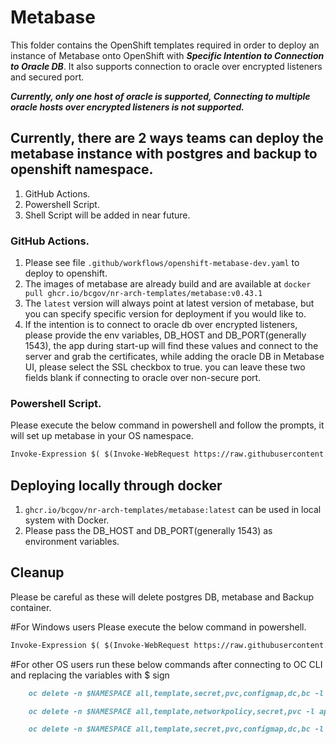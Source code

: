 # Metabase

This folder contains the OpenShift templates required in order to  deploy an instance of Metabase onto OpenShift with _**Specific Intention to Connection to Oracle DB**_.
It also supports connection to oracle over encrypted listeners and secured port.

**_Currently, only one host of oracle is supported, Connecting to multiple oracle hosts over encrypted listeners is not supported._**

## Currently, there are 2 ways teams can deploy the metabase instance with postgres and backup to openshift namespace.
1. GitHub Actions.
2. Powershell Script.
3. Shell Script will be added in near future.


### GitHub Actions.
1. Please see file `.github/workflows/openshift-metabase-dev.yaml` to deploy to openshift.
2. The images of metabase are already build and are available at `docker pull ghcr.io/bcgov/nr-arch-templates/metabase:v0.43.1`
3. The `latest` version will always point at latest version of metabase, but you can specify specific version for deployment if you would like to.
4. If the intention is to connect to oracle db over encrypted listeners, please provide the env variables, DB_HOST and DB_PORT(generally 1543), the app during start-up will find these values and connect to the server and grab the certificates, while adding the oracle DB in Metabase UI, please select the SSL checkbox to true. you can leave these two fields blank if connecting to oracle over non-secure port.

### Powershell Script.
Please execute the below command in powershell and follow the prompts, it will set up metabase in your OS namespace.
```markdown
Invoke-Expression $( $(Invoke-WebRequest https://raw.githubusercontent.com/bcgov/iit-arch/main/Metabase/setup-metabase.ps1).Content)
```

## Deploying locally through docker
1. `ghcr.io/bcgov/nr-arch-templates/metabase:latest` can be used in local system with Docker.
2. Please pass the DB_HOST and DB_PORT(generally 1543) as environment variables.

## Cleanup
Please be careful as these will delete postgres DB, metabase and Backup container.

#For Windows users
Please execute the below command in powershell.
```markdown
Invoke-Expression $( $(Invoke-WebRequest https://raw.githubusercontent.com/bcgov/iit-arch/main/Metabase/clean-up-metabase.ps1).Content)
```
#For other OS users
run these below commands after connecting to OC CLI and replacing the variables with $ sign
```markdown
    oc delete -n $NAMESPACE all,template,secret,pvc,configmap,dc,bc -l app=backup-container
```
```markdown
    oc delete -n $NAMESPACE all,template,networkpolicy,secret,pvc -l app=metabase
```
```markdown
    oc delete -n $NAMESPACE all,template,secret,pvc,configmap,dc,bc -l app=metabase-postgres
```

